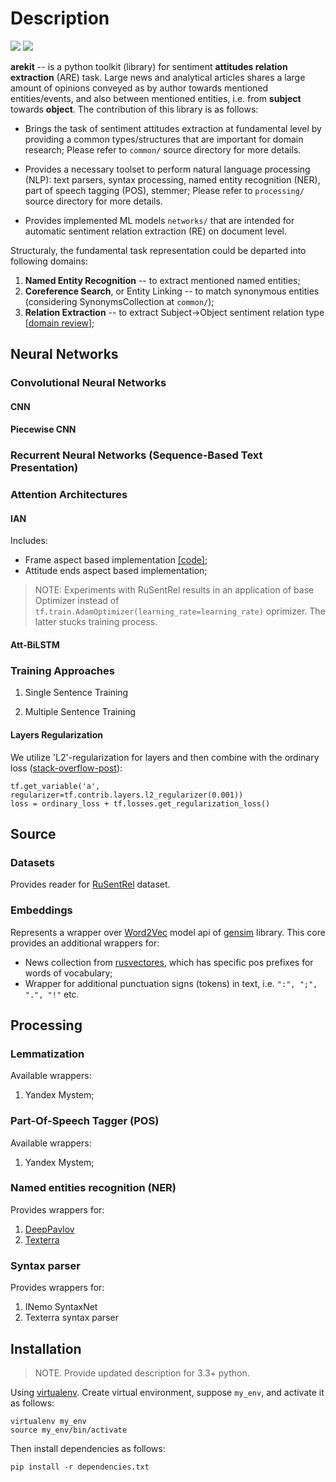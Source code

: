 # Description
![](https://img.shields.io/badge/Python-2.7-brightgreen.svg)
![](https://img.shields.io/badge/Tensorflow-1.14.0-yellowgreen.svg)

**arekit** -- is a python toolkit (library) for sentiment **attitudes relation extraction** (ARE) task.
Large news and analytical articles shares a large amount of opinions conveyed as by author towards 
mentioned entities/events, and also between mentioned entities, i.e. from **subject** towards **object**.
The contribution of this library is as follows: 

* Brings the task of sentiment attitudes extraction at 
fundamental level by providing a common types/structures that are important for domain research;
Please refer to `common/` source directory for more details.

* Provides a necessary toolset to perform natural language processing (NLP): 
text parsers, 
syntax processing, 
named entity recognition (NER), 
part of speech tagging (POS),
stemmer;
Please refer to `processing/` source directory for more details.

* Provides implemented ML models `networks/` that are intended for automatic sentiment relation extraction (RE) 
on document level.

Structuraly, the fundamental task representation could be departed into following domains: 

1. **Named Entity Recognition** -- to extract mentioned named entities;
3. **Coreference Search**, or Entity Linking -- to match synonymous entities 
(considering SynonymsCollection at `common/`);
2. **Relation Extraction** -- to extract Subject->Object sentiment relation type
[[domain review](https://github.com/roomylee/awesome-relation-extraction)];

## Neural Networks

### Convolutional Neural Networks

#### CNN

#### Piecewise CNN

### Recurrent Neural Networks (Sequence-Based Text Presentation)

### Attention Architectures

#### IAN

Includes:
* Frame aspect based implementation [[code]](networks/context/architectures/ian.py);
* Attitude ends aspect based implementation;
> NOTE: Experiments with RuSentRel results in an application of base Optimizer instead of 
`tf.train.AdamOptimizer(learning_rate=learning_rate)` oprimizer. The latter stucks training process.

#### Att-BiLSTM

### Training Approaches
    
1. Single Sentence Training

2. Multiple Sentence Training

#### Layers Regularization

We utilize 'L2'-regularization for layers and then combine with the ordinary loss 
([stack-overflow-post](https://stackoverflow.com/questions/37107223/how-to-add-regularizations-in-tensorflow#37143333)):
```
tf.get_variable('a', regularizer=tf.contrib.layers.l2_regularizer(0.001))
loss = ordinary_loss + tf.losses.get_regularization_loss()
```

## Source

### Datasets

Provides reader for [RuSentRel](https://github.com/nicolay-r/RuSentRel) dataset.

### Embeddings

Represents a wrapper over [Word2Vec](https://radimrehurek.com/gensim/models/word2vec.html) model api of [gensim](https://radimrehurek.com/gensim/) library.
This core provides an additional wrappers for:
* News collection from [rusvectores](http://rusvectores.org/ru/models/), which has specific pos prefixes for words of vocabulary;
* Wrapper for additional punctuation signs (tokens) in text, i.e. `":", ";", ".", "!"` etc.

## Processing

### Lemmatization

Available wrappers:
1. Yandex Mystem;

### Part-Of-Speech Tagger (POS)

Available wrappers:
1. Yandex Mystem;

### Named entities recognition (NER)

Provides wrappers for: 
1. [DeepPavlov](https://github.com/deepmipt/ner)
2. [Texterra](https://texterra.ispras.ru/)

### Syntax parser

Provides wrappers for:
1. INemo SyntaxNet
2. Texterra syntax parser

## Installation

> NOTE. Provide updated description for 3.3+ python.

Using [virtualenv](https://www.pythoncentral.io/how-to-install-virtualenv-python/).
Create virtual environment, suppose `my_env`, and activate it as follows:
```
virtualenv my_env
source my_env/bin/activate
```

Then install dependencies as follows:
```
pip install -r dependencies.txt
```
